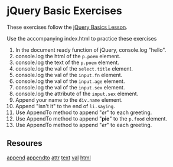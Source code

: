 # jQuery Basic Exercises

These exercises follow the [jQuery Basics Lesson](https://github.com/RockitBootcamp/Student-Resources/tree/master/jQuery/01%20jQuery%20Basics).

Use the accompanying index.html to practice these exercises

1. In the document ready function of jQuery, console.log "hello".
1. console.log the html of the `p.poem` element.
1. console.log the text of the `p.poem` element.
1. console.log the val of the `select.title` element.
1. console.log the val of the `input.fn` element.
1. console.log the val of the `input.age` element.
1. console.log the val of the `input.sex` element.
1. console.log the attribute of the `input.sex` element.
2. Append your name to the `div.name` element.
3. Append "isn't it" to the end of `li.saying`.
4. Use AppendTo method to append "<i>er</i>" to each greeting.
4. Use AppendTo method to append "<b>pie</b>" to the `p.food` element.
4. Use AppendTo method to append "<i>er</i>" to each greeting.


## Resoures
[append](http://api.jquery.com/append/)
[appendto](http://api.jquery.com/appendto/)
[attr](http://api.jquery.com/attr/)
[text](http://api.jquery.com/text/)
[val](http://api.jquery.com/val/)
[html](http://api.jquery.com/html/)

